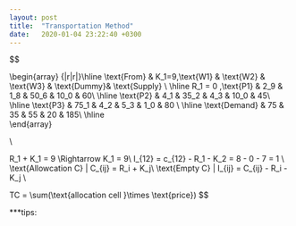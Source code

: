 ```yaml
---
layout: post
title:  "Transportation Method"
date:   2020-01-04 23:22:40 +0300
---
```

$$

\begin{array} {|r|r|}\hline 
\text{From} & K_1=9,\text{W1} & \text{W2} & \text{W3} & \text{Dummy}& \text{Supply} \\ \hline 
R_1 = 0 ,\text{P1} & 2_9 & 1_8 & 50_6 & 10_0 & 60\\ \hline 
\text{P2} & 4_1 & 35_2 & 4_3 & 10_0 & 45\\ \hline 
\text{P3} & 75_1 & 4_2 & 5_3 & 1_0 & 80 \\ \hline 
\text{Demand} & 75 & 35 & 55 & 20 & 185\\ \hline  
\end{array}

\\

R_1 + K_1 = 9 \Rightarrow K_1 = 9\\
I_{12} = c_{12} - R_1 - K_2 = 8 - 0 - 7 = 1 \\
\text{Allowcation C} | C_{ij} = R_i + K_j\\
\text{Empty C} | I_{ij} = C_{ij} - R_i - K_j \\

TC = \sum(\text{allocation cell }\times \text{price})
$$

***tips: 
